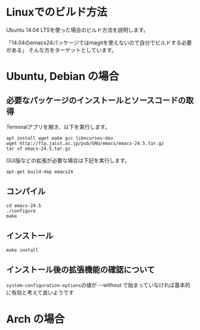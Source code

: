 # Linuxでのビルド方法

Ubuntu 14.04 LTSを使った場合のビルド方法を説明します。

「14.04のemacs24パッケージではmagitを使えないので自分でビルドする必要がある」
そんな方をターゲットとしています。

# Ubuntu, Debian の場合
## 必要なパッケージのインストールとソースコードの取得

Terminalアプリを開き、以下を実行します。

```shell
apt install wget make gcc libncurses-dev
wget http://ftp.jaist.ac.jp/pub/GNU/emacs/emacs-24.5.tar.gz
tar xf emacs-24.5.tar.gz
```

GUI版などの拡張が必要な場合は下記を実行します。

```shell
apt-get build-dep emacs24
```

## コンパイル

```shell
cd emacs-24.5
./configure
make
```

## インストール

```shell
make install
```

## インストール後の拡張機能の確認について

```system-configuration-options```の値が --without で始まっていなければ基本的に有効と考えて良いようです


# Arch の場合
